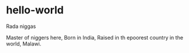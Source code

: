 # hello-world

Rada niggas

Master of niggers here, Born in India, Raised in th epoorest country in the world, Malawi.
